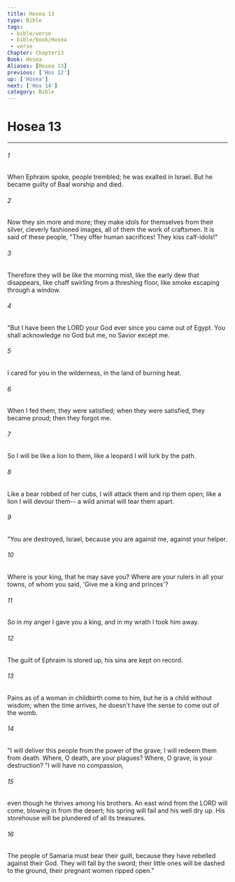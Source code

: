 ```yaml
---
title: Hosea 13
type: Bible
tags:
 - bible/verse
 - bible/book/Hosea
 - verse
Chapter: Chapter13
Book: Hosea
Aliases: [Hosea 13]
previous: ['Hos 12']
up: ['Hosea']
next: ['Hos 14']
category: Bible
---
```

# Hosea 13

***


###### 1 
When Ephraim spoke, people trembled; he was exalted in Israel. But he became guilty of Baal worship and died. 

###### 2 
Now they sin more and more; they make idols for themselves from their silver, cleverly fashioned images, all of them the work of craftsmen. It is said of these people, "They offer human sacrifices! They kiss calf-idols!" 

###### 3 
Therefore they will be like the morning mist, like the early dew that disappears, like chaff swirling from a threshing floor, like smoke escaping through a window. 

###### 4 
"But I have been the LORD your God ever since you came out of Egypt. You shall acknowledge no God but me, no Savior except me. 

###### 5 
I cared for you in the wilderness, in the land of burning heat. 

###### 6 
When I fed them, they were satisfied; when they were satisfied, they became proud; then they forgot me. 

###### 7 
So I will be like a lion to them, like a leopard I will lurk by the path. 

###### 8 
Like a bear robbed of her cubs, I will attack them and rip them open; like a lion I will devour them-- a wild animal will tear them apart. 

###### 9 
"You are destroyed, Israel, because you are against me, against your helper. 

###### 10 
Where is your king, that he may save you? Where are your rulers in all your towns, of whom you said, 'Give me a king and princes'? 

###### 11 
So in my anger I gave you a king, and in my wrath I took him away. 

###### 12 
The guilt of Ephraim is stored up, his sins are kept on record. 

###### 13 
Pains as of a woman in childbirth come to him, but he is a child without wisdom; when the time arrives, he doesn't have the sense to come out of the womb. 

###### 14 
"I will deliver this people from the power of the grave; I will redeem them from death. Where, O death, are your plagues? Where, O grave, is your destruction? "I will have no compassion, 

###### 15 
even though he thrives among his brothers. An east wind from the LORD will come, blowing in from the desert; his spring will fail and his well dry up. His storehouse will be plundered of all its treasures. 

###### 16 
The people of Samaria must bear their guilt, because they have rebelled against their God. They will fall by the sword; their little ones will be dashed to the ground, their pregnant women ripped open." 
